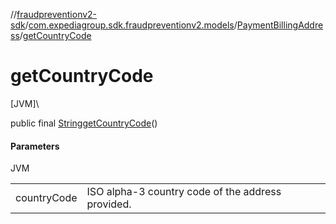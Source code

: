 //[fraudpreventionv2-sdk](../../../index.md)/[com.expediagroup.sdk.fraudpreventionv2.models](../index.md)/[PaymentBillingAddress](index.md)/[getCountryCode](get-country-code.md)

# getCountryCode

[JVM]\

public final [String](https://docs.oracle.com/javase/8/docs/api/java/lang/String.html)[getCountryCode](get-country-code.md)()

#### Parameters

JVM

| | |
|---|---|
| countryCode | ISO alpha-3 country code of the address provided. |
